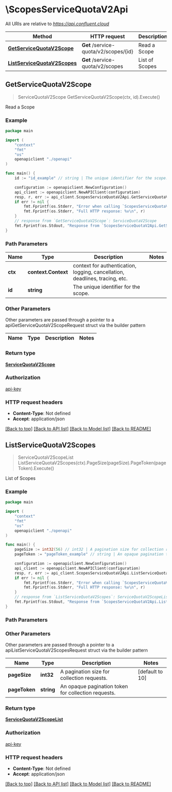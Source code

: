 # \ScopesServiceQuotaV2Api

All URIs are relative to *https://api.confluent.cloud*

Method | HTTP request | Description
------------- | ------------- | -------------
[**GetServiceQuotaV2Scope**](ScopesServiceQuotaV2Api.md#GetServiceQuotaV2Scope) | **Get** /service-quota/v2/scopes/{id} | Read a Scope
[**ListServiceQuotaV2Scopes**](ScopesServiceQuotaV2Api.md#ListServiceQuotaV2Scopes) | **Get** /service-quota/v2/scopes | List of Scopes



## GetServiceQuotaV2Scope

> ServiceQuotaV2Scope GetServiceQuotaV2Scope(ctx, id).Execute()

Read a Scope



### Example

```go
package main

import (
    "context"
    "fmt"
    "os"
    openapiclient "./openapi"
)

func main() {
    id := "id_example" // string | The unique identifier for the scope.

    configuration := openapiclient.NewConfiguration()
    api_client := openapiclient.NewAPIClient(configuration)
    resp, r, err := api_client.ScopesServiceQuotaV2Api.GetServiceQuotaV2Scope(context.Background(), id).Execute()
    if err != nil {
        fmt.Fprintf(os.Stderr, "Error when calling `ScopesServiceQuotaV2Api.GetServiceQuotaV2Scope``: %v\n", err)
        fmt.Fprintf(os.Stderr, "Full HTTP response: %v\n", r)
    }
    // response from `GetServiceQuotaV2Scope`: ServiceQuotaV2Scope
    fmt.Fprintf(os.Stdout, "Response from `ScopesServiceQuotaV2Api.GetServiceQuotaV2Scope`: %v\n", resp)
}
```

### Path Parameters


Name | Type | Description  | Notes
------------- | ------------- | ------------- | -------------
**ctx** | **context.Context** | context for authentication, logging, cancellation, deadlines, tracing, etc.
**id** | **string** | The unique identifier for the scope. | 

### Other Parameters

Other parameters are passed through a pointer to a apiGetServiceQuotaV2ScopeRequest struct via the builder pattern


Name | Type | Description  | Notes
------------- | ------------- | ------------- | -------------


### Return type

[**ServiceQuotaV2Scope**](service-quota.v2.Scope.md)

### Authorization

[api-key](../README.md#api-key)

### HTTP request headers

- **Content-Type**: Not defined
- **Accept**: application/json

[[Back to top]](#) [[Back to API list]](../README.md#documentation-for-api-endpoints)
[[Back to Model list]](../README.md#documentation-for-models)
[[Back to README]](../README.md)


## ListServiceQuotaV2Scopes

> ServiceQuotaV2ScopeList ListServiceQuotaV2Scopes(ctx).PageSize(pageSize).PageToken(pageToken).Execute()

List of Scopes



### Example

```go
package main

import (
    "context"
    "fmt"
    "os"
    openapiclient "./openapi"
)

func main() {
    pageSize := int32(56) // int32 | A pagination size for collection requests. (optional) (default to 10)
    pageToken := "pageToken_example" // string | An opaque pagination token for collection requests. (optional)

    configuration := openapiclient.NewConfiguration()
    api_client := openapiclient.NewAPIClient(configuration)
    resp, r, err := api_client.ScopesServiceQuotaV2Api.ListServiceQuotaV2Scopes(context.Background()).PageSize(pageSize).PageToken(pageToken).Execute()
    if err != nil {
        fmt.Fprintf(os.Stderr, "Error when calling `ScopesServiceQuotaV2Api.ListServiceQuotaV2Scopes``: %v\n", err)
        fmt.Fprintf(os.Stderr, "Full HTTP response: %v\n", r)
    }
    // response from `ListServiceQuotaV2Scopes`: ServiceQuotaV2ScopeList
    fmt.Fprintf(os.Stdout, "Response from `ScopesServiceQuotaV2Api.ListServiceQuotaV2Scopes`: %v\n", resp)
}
```

### Path Parameters



### Other Parameters

Other parameters are passed through a pointer to a apiListServiceQuotaV2ScopesRequest struct via the builder pattern


Name | Type | Description  | Notes
------------- | ------------- | ------------- | -------------
 **pageSize** | **int32** | A pagination size for collection requests. | [default to 10]
 **pageToken** | **string** | An opaque pagination token for collection requests. | 

### Return type

[**ServiceQuotaV2ScopeList**](service-quota.v2.ScopeList.md)

### Authorization

[api-key](../README.md#api-key)

### HTTP request headers

- **Content-Type**: Not defined
- **Accept**: application/json

[[Back to top]](#) [[Back to API list]](../README.md#documentation-for-api-endpoints)
[[Back to Model list]](../README.md#documentation-for-models)
[[Back to README]](../README.md)

